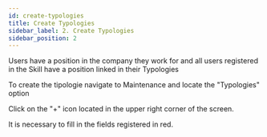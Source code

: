 ```yaml
---
id: create-typologies 
title: Create Typologies
sidebar_label: 2. Create Typologies
sidebar_position: 2
---
```


Users have a position in the company they work for and all users registered in the Skill have a position linked in their Typologies

To create the tipologie navigate to Maintenance and locate the "Typologies" option

Click on the "+" icon located in the upper right corner of the screen.

It is necessary to fill in the fields registered in red.